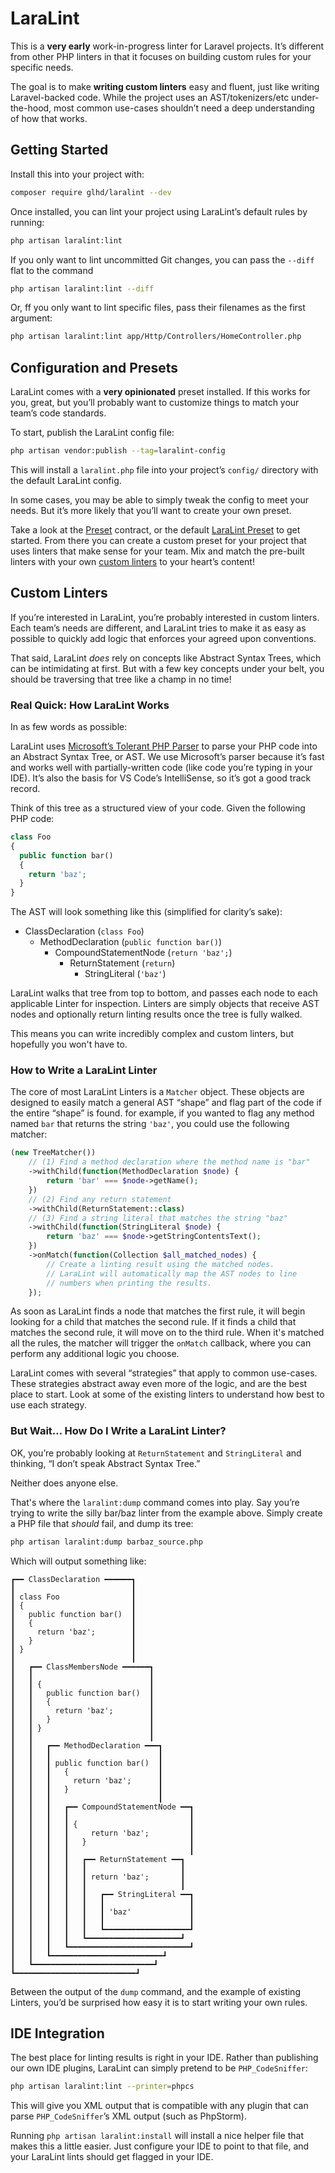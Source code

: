 # LaraLint

This is a **very early** work-in-progress linter for Laravel projects.
It’s different from other PHP linters in that it focuses on building
custom rules for your specific needs.

The goal is to make **writing custom linters** easy and fluent, just like
writing Laravel-backed code. While the project uses an AST/tokenizers/etc
under-the-hood, most common use-cases shouldn’t need a deep understanding
of how that works.

## Getting Started

Install this into your project with:

```bash
composer require glhd/laralint --dev
```

Once installed, you can lint your project using LaraLint’s default rules 
by running:

```bash
php artisan laralint:lint
```

If you only want to lint uncommitted Git changes, you can pass the `--diff` 
flat to the command

```bash
php artisan laralint:lint --diff
```

Or, ff you only want to lint specific files, pass their filenames as the 
first argument:

```bash
php artisan laralint:lint app/Http/Controllers/HomeController.php
```

## Configuration and Presets

LaraLint comes with a **very opinionated** preset installed. If this works 
for you, great, but you’ll probably want to customize things to match 
your team’s code standards.

To start, publish the LaraLint config file:

```bash
php artisan vendor:publish --tag=laralint-config
```

This will install a `laralint.php` file into your project’s `config/` 
directory with the default LaraLint config.

In some cases, you may be able to simply tweak the config to meet your 
needs. But it’s more likely that you’ll want to create your own preset.

Take a look at the [Preset](src/Contracts/Preset.php) contract, or the 
default [LaraLint Preset](src/Presets/LaraLint.php) to get started. 
From there you can create a custom preset for your project that uses 
linters that make sense for your team. Mix and match the pre-built 
linters with your own [custom linters](#custom-linters) to your 
heart’s content!

## Custom Linters

If you’re interested in LaraLint, you’re probably interested in custom 
linters. Each team’s needs are different, and LaraLint tries to make it 
as easy as possible to quickly add logic that enforces your agreed upon 
conventions.

That said, LaraLint _does_ rely on concepts like Abstract Syntax Trees, 
which can be intimidating at first. But with a few key concepts under 
your belt, you should be traversing that tree like a champ in no time!

### Real Quick: How LaraLint Works

In as few words as possible:

LaraLint uses [Microsoft’s Tolerant PHP Parser](https://github.com/microsoft/tolerant-php-parser) 
to parse your PHP code into an Abstract Syntax Tree, or AST. We use 
Microsoft’s parser because it’s fast and works well with partially-written 
code (like code you’re typing in your IDE). It’s also the basis for 
VS Code’s IntelliSense, so it’s got a good track record.

Think of this tree as a structured view of your code. Given the following 
PHP code:

```php
class Foo
{
  public function bar()
  {
    return 'baz';
  }
}
```

The AST will look something like this (simplified for clarity’s sake):

  - ClassDeclaration (`class Foo`)
      - MethodDeclaration (`public function bar()`)
          - CompoundStatementNode (`return 'baz';`)
              - ReturnStatement (`return`)
                  - StringLiteral (`'baz'`)

LaraLint walks that tree from top to bottom, and passes each node to 
each applicable Linter for inspection. Linters are simply objects that 
receive AST nodes and optionally return linting results once the tree 
is fully walked.

This means you can write incredibly complex and custom linters, but 
hopefully you won't have to.

### How to Write a LaraLint Linter

The core of most LaraLint Linters is a `Matcher` object. These objects 
are designed to easily match a general AST “shape” and flag part of the 
code if the entire “shape” is found. for example, if you wanted to flag 
any method named `bar` that returns the string `'baz'`, you could use 
the following matcher:

```php
(new TreeMatcher())
    // (1) Find a method declaration where the method name is "bar"
    ->withChild(function(MethodDeclaration $node) {
        return 'bar' === $node->getName();
    })
    // (2) Find any return statement
    ->withChild(ReturnStatement::class)
    // (3) Find a string literal that matches the string "baz"
    ->withChild(function(StringLiteral $node) {
        return 'baz' === $node->getStringContentsText();
    })
    ->onMatch(function(Collection $all_matched_nodes) {
        // Create a linting result using the matched nodes.
        // LaraLint will automatically map the AST nodes to line
        // numbers when printing the results.
    });
```

As soon as LaraLint finds a node that matches the first rule, it will 
begin looking for a child that matches the second rule. If it finds a 
child that matches the second rule, it will move on to the third rule.
When it's matched all the rules, the matcher will trigger the `onMatch` 
callback, where you can perform any additional logic you choose.

LaraLint comes with several “strategies” that apply to common use-cases. 
These strategies abstract away even more of the logic, and are the best 
place to start. Look at some of the existing linters to understand how 
best to use each strategy.

### But Wait… How Do I Write a LaraLint Linter?

OK, you’re probably looking at `ReturnStatement` and `StringLiteral` and 
thinking, “I don’t speak Abstract Syntax Tree.”

Neither does anyone else. 

That's where the `laralint:dump` command comes into play. Say you’re 
trying to write the silly bar/baz linter from the example above. Simply 
create a PHP file that _should_ fail, and dump its tree:

```bash
php artisan laralint:dump barbaz_source.php
```

Which will output something like:

```
┏━━ ClassDeclaration ━━━━━━┓
┃                          ┃
┃ class Foo                ┃
┃ {                        ┃
┃   public function bar()  ┃
┃   {                      ┃
┃     return 'baz';        ┃
┃   }                      ┃
┃ }                        ┃
┃                          ┃
┃   ┏━━ ClassMembersNode ━━━━━━┓
┃   ┃                          ┃
┃   ┃ {                        ┃
┃   ┃   public function bar()  ┃
┃   ┃   {                      ┃
┃   ┃     return 'baz';        ┃
┃   ┃   }                      ┃
┃   ┃ }                        ┃
┃   ┃                          ┃
┃   ┃   ┏━━ MethodDeclaration ━━━┓
┃   ┃   ┃                        ┃
┃   ┃   ┃ public function bar()  ┃
┃   ┃   ┃   {                    ┃
┃   ┃   ┃     return 'baz';      ┃
┃   ┃   ┃   }                    ┃
┃   ┃   ┃                        ┃
┃   ┃   ┃   ┏━━ CompoundStatementNode ━━┓
┃   ┃   ┃   ┃                           ┃
┃   ┃   ┃   ┃ {                         ┃
┃   ┃   ┃   ┃     return 'baz';         ┃
┃   ┃   ┃   ┃   }                       ┃
┃   ┃   ┃   ┃                           ┃
┃   ┃   ┃   ┃   ┏━━ ReturnStatement ━━┓
┃   ┃   ┃   ┃   ┃                     ┃
┃   ┃   ┃   ┃   ┃ return 'baz';       ┃
┃   ┃   ┃   ┃   ┃                     ┃
┃   ┃   ┃   ┃   ┃   ┏━━ StringLiteral ━━┓
┃   ┃   ┃   ┃   ┃   ┃                   ┃
┃   ┃   ┃   ┃   ┃   ┃ 'baz'             ┃
┃   ┃   ┃   ┃   ┃   ┃                   ┃
┃   ┃   ┃   ┃   ┃   ┗━━━━━━━━━━━━━━━━━━━┛
┃   ┃   ┃   ┃   ┗━━━━━━━━━━━━━━━━━━━━━┛
┃   ┃   ┃   ┗━━━━━━━━━━━━━━━━━━━━━━━━━━━┛
┃   ┃   ┗━━━━━━━━━━━━━━━━━━━━━━━━━┛
┃   ┗━━━━━━━━━━━━━━━━━━━━━━━━━━━┛
┗━━━━━━━━━━━━━━━━━━━━━━━━━━━┛
```

Between the output of the `dump` command, and the example of existing Linters, 
you’d be surprised how easy it is to start writing your own rules.

## IDE Integration

The best place for linting results is right in your IDE. Rather than publishing 
our own IDE plugins, LaraLint can simply pretend to be `PHP_CodeSniffer`:

```bash
php artisan laralint:lint --printer=phpcs
```

This will give you XML output that is compatible with any plugin that can 
parse `PHP_CodeSniffer`’s XML output (such as PhpStorm).

Running `php artisan laralint:install` will install a nice helper file that
makes this a little easier. Just configure your IDE to point to that
file, and your LaraLint lints should get flagged in your IDE.

